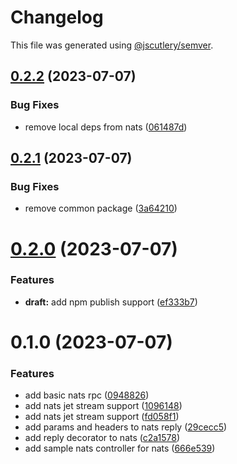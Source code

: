 # Changelog

This file was generated using [@jscutlery/semver](https://github.com/jscutlery/semver).

## [0.2.2](https://github.com/temarusanov/nx/compare/nats-0.2.1...nats-0.2.2) (2023-07-07)


### Bug Fixes

* remove local deps from nats ([061487d](https://github.com/temarusanov/nx/commit/061487d3a6b9f05ba484623f724fdb11db6ec636))



## [0.2.1](https://github.com/temarusanov/nx/compare/nats-0.2.0...nats-0.2.1) (2023-07-07)

### Bug Fixes

- remove common package ([3a64210](https://github.com/temarusanov/nx/commit/3a6421001f1b673778b76c110e0af39520c1cc52))

# [0.2.0](https://github.com/temarusanov/nx/compare/nats-0.1.0...nats-0.2.0) (2023-07-07)

### Features

- **draft:** add npm publish support ([ef333b7](https://github.com/temarusanov/nx/commit/ef333b7567c3df1f99393205cccd75443f28f065))

# 0.1.0 (2023-07-07)

### Features

- add basic nats rpc ([0948826](https://github.com/temarusanov/nx/commit/09488264b6dd6f4ff0c4f4bbeaeff18eb7b9b2e0))
- add nats jet stream support ([1096148](https://github.com/temarusanov/nx/commit/1096148962a3316c9757748496984d1e33746f85))
- add nats jet stream support ([fd058f1](https://github.com/temarusanov/nx/commit/fd058f1825efc3b28a1907ba1e3cf7d81e177c58))
- add params and headers to nats reply ([29cecc5](https://github.com/temarusanov/nx/commit/29cecc54bc4302b3d0e123361cbe441ccc3199b3))
- add reply decorator to nats ([c2a1578](https://github.com/temarusanov/nx/commit/c2a1578c508f42b3941de0a5436d74a929233e3f))
- add sample nats controller for nats ([666e539](https://github.com/temarusanov/nx/commit/666e539c210b4ed63c6ff61378a835c10910d2d8))
